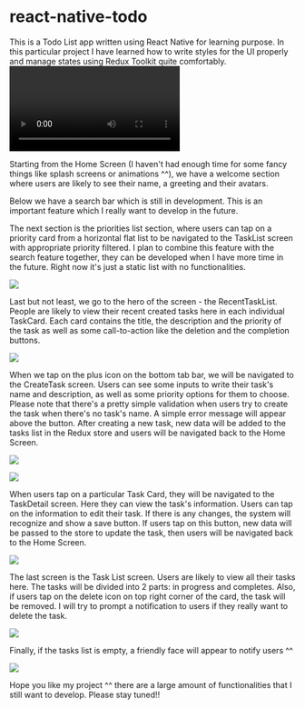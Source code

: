 # react-native-todo
This is a Todo List app written using React Native for learning purpose. In this particular project I have learned how to write styles for the UI properly and manage states using Redux Toolkit quite comfortably.
![](assets/videos/demo.mp4)

Starting from the Home Screen (I haven't had enough time for some fancy things like splash screens or animations ^^), we have a welcome section where users are likely to see their name, a greeting and their avatars.

Below we have a search bar which is still in development. This is an important feature which I really want to develop in the future.

The next section is the priorities list section, where users can tap on a priority card from a horizontal flat list to be navigated to the TaskList screen with appropriate priority filtered.
I plan to combine this feature with the search feature together, they can be developed when I have more time in the future. Right now it's just a static list with no functionalities.

![](assets/images/demo-1.jpg)

Last but not least, we go to the hero of the screen - the RecentTaskList. People are likely to view their recent created tasks here in each individual TaskCard.
Each card contains the title, the description and the priority of the task as well as some call-to-action like the deletion and the completion buttons.

![](assets/images/demo-2.jpg)


When we tap on the plus icon on the bottom tab bar, we will be navigated to the CreateTask screen. Users can see some inputs to write their task's name and description, as well as some
priority options for them to choose. Please note that there's a pretty simple validation when users try to create the task when there's no task's name.
A simple error message will appear above the button. After creating a new task, new data will be added to the tasks list in the Redux store and users will be navigated back to the 
Home Screen.

![](assets/images/demo-3.jpg)
 
![](assets/images/demo-4.jpg)

When users tap on a particular Task Card, they will be navigated to the TaskDetail screen. Here they can view the task's information.
Users can tap on the information to edit their task. If there is any changes, the system will recognize and show a save button. 
If users tap on this button, new data will be passed to the store to update the task, then users will be navigated back to the Home Screen.

![](assets/images/demo-5.jpg)

The last screen is the Task List screen. Users are likely to view all their tasks here. The tasks will be divided into 2 parts: in progress and completes. 
Also, if users tap on the delete icon on top right corner of the card, the task will be removed. I will try to prompt a notification to users if they really want to delete the task.

![](assets/images/demo-6.jpg)

Finally, if the tasks list is empty, a friendly face will appear to notify users ^^

![](assets/images/demo-7.jpg)

Hope you like my project ^^ there are a large amount of functionalities that I still want to develop. Please stay tuned!!

